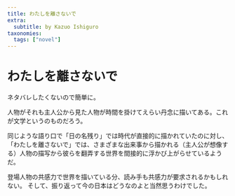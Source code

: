 ```yaml
---
title: わたしを離さないで
extra:
  subtitle: by Kazuo Ishiguro
taxonomies:
  tags: ["novel"]
---
```

# わたしを離さないで

ネタバレしたくないので簡単に。

人物がそれも主人公から見た人物が時間を掛けてえらい丹念に描いてある。これが文学というのものだろう。

同じような語り口で「日の名残り」では時代が直接的に描かれていたのに対し、
「わたしを離さないで」では、さまざまな出来事から描かれる（主人公が想像する）人物の描写から彼らを翻弄する世界を間接的に浮かび上がらせているようだ。

登場人物の共感力で世界を描いている分、読み手も共感力が要求されるかもしれない。
そして、振り返って今の日本はどうなのよと当然思うわけでした。


